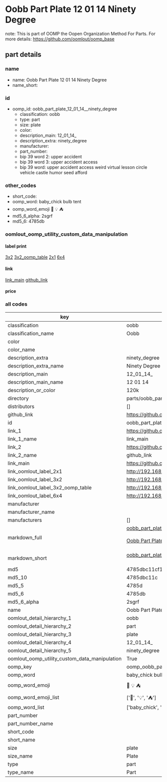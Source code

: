 # Oobb Part Plate 12 01 14  Ninety Degree  

note: This is part of OOMP the Oopen Organization Method For Parts. For more details: https://github.com/oomlout/oomp_base

##  part details





### name
* name: Oobb Part Plate 12 01 14  Ninety Degree
* name_short: 
### id
* oomp_id: oobb_part_plate_12_01_14__ninety_degree
  * classification: oobb
  * type: part
  * size: plate
  * color: 
  * description_main: 12_01_14_
  * description_extra: ninety_degree
  * manufacturer: 
  * part_number: 
  * bip 39 word 2: upper accident
  * bip 39 word 3: upper accident access
  * bip 39 word: upper accident access weird virtual lesson circle vehicle castle humor seed afford

### other_codes
* short_code: 
* oomp_word: baby_chick bulb tent
* oomp_word_emoji :baby_chick: :bulb: :tent:
* md5_6_alpha: 2sgrf
* md5_6: 4785db






### oomlout_oomp_utility_custom_data_manipulation
#### label print
[3x2](http://192.168.1.245:1112/?label=oomp%202sgrf)
[3x2_oomp_table](http://192.168.1.107:1112/?label=oomp%202sgrf)
[2x1](http://192.168.1.242:1112/?label=oomp%202sgrf)
[6x4](http://192.168.1.55:1112/?label=oomp%202sgrf)    

#### link

[link_main](https://github.com/oomlout/oomlout_oomp_current_version_messy/tree/main/parts/oobb_part_plate_12_01_14__ninety_degree) [github_link](https://github.com/oomlout/oomlout_oomp_part_src/tree/main/parts/oobb_part_plate_12_01_14__ninety_degree)                             

#### price







### all codes 
| key | value |  
| --- | --- |  
| classification | oobb |  
| classification_name | Oobb |  
| color |  |  
| color_name |  |  
| description_extra | ninety_degree |  
| description_extra_name | Ninety Degree |  
| description_main | 12_01_14_ |  
| description_main_name | 12 01 14  |  
| description_or_color | 120k |  
| directory | parts/oobb_part_plate_12_01_14__ninety_degree |  
| distributors | [] |  
| github_link | https://github.com/oomlout/oomlout_oomp_part_src/tree/main/parts/oobb_part_plate_12_01_14__ninety_degree |  
| id | oobb_part_plate_12_01_14__ninety_degree |  
| link_1 | https://github.com/oomlout/oomlout_oomp_current_version_messy/tree/main/parts/oobb_part_plate_12_01_14__ninety_degree |  
| link_1_name | link_main |  
| link_2 | https://github.com/oomlout/oomlout_oomp_part_src/tree/main/parts/oobb_part_plate_12_01_14__ninety_degree |  
| link_2_name | github_link |  
| link_main | https://github.com/oomlout/oomlout_oomp_current_version_messy/tree/main/parts/oobb_part_plate_12_01_14__ninety_degree |  
| link_oomlout_label_2x1 | http://192.168.1.242:1112/?label=oomp%202sgrf |  
| link_oomlout_label_3x2 | http://192.168.1.245:1112/?label=oomp%202sgrf |  
| link_oomlout_label_3x2_oomp_table | http://192.168.1.107:1112/?label=oomp%202sgrf |  
| link_oomlout_label_6x4 | http://192.168.1.55:1112/?label=oomp%202sgrf |  
| manufacturer |  |  
| manufacturer_name |  |  
| manufacturers | [] |  
| markdown_full | [oobb_part_plate_12_01_14__ninety_degree](https://github.com/oomlout/oomlout_oomp_current_version_messy/tree/main/parts/oobb_part_plate_12_01_14__ninety_degree)<br>[](https://github.com/oomlout/oomlout_oomp_current_version_messy/tree/main/parts/oobb_part_plate_12_01_14__ninety_degree)<br>[Oobb Part Plate 12 01 14  Ninety Degree](https://github.com/oomlout/oomlout_oomp_current_version_messy/tree/main/parts/oobb_part_plate_12_01_14__ninety_degree)<br><br> |  
| markdown_short | [oobb_part_plate_12_01_14__ninety_degree](https://github.com/oomlout/oomlout_oomp_current_version_messy/tree/main/parts/oobb_part_plate_12_01_14__ninety_degree)<br><br> |  
| md5 | 4785dbc11cf1e52601fa3f9202805f78 |  
| md5_10 | 4785dbc11c |  
| md5_5 | 4785d |  
| md5_6 | 4785db |  
| md5_6_alpha | 2sgrf |  
| name | Oobb Part Plate 12 01 14  Ninety Degree |  
| oomlout_detail_hierarchy_1 | oobb |  
| oomlout_detail_hierarchy_2 | part |  
| oomlout_detail_hierarchy_3 | plate |  
| oomlout_detail_hierarchy_4 | 12_01_14_ |  
| oomlout_detail_hierarchy_5 | ninety_degree |  
| oomlout_oomp_utility_custom_data_manipulation | True |  
| oomp_key | oomp_oobb_part_plate_12_01_14__ninety_degree |  
| oomp_word | baby_chick bulb tent |  
| oomp_word_emoji | :baby_chick: :bulb: :tent: |  
| oomp_word_emoji_list | [':baby_chick:', ':bulb:', ':tent:'] |  
| oomp_word_list | ['baby_chick', 'bulb', 'tent'] |  
| part_number |  |  
| part_number_name |  |  
| short_code |  |  
| short_name |  |  
| size | plate |  
| size_name | Plate |  
| type | part |  
| type_name | Part |  
